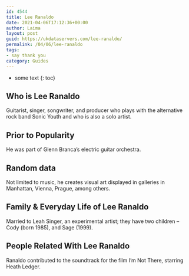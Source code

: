```yaml
---
id: 4544
title: Lee Ranaldo
date: 2021-04-06T17:12:36+00:00
author: Laima
layout: post
guid: https://ukdataservers.com/lee-ranaldo/
permalink: /04/06/lee-ranaldo
tags:
- say thank you
category: Guides
---
```


* some text
{: toc}


## Who is Lee Ranaldo
                  
                  
                  
Guitarist, singer, songwriter, and producer who plays with the alternative rock band Sonic Youth and who is also a solo artist.
                  
              
            
              
            
                
                
                
## Prior to Popularity
                  
                  
                  
He was part of Glenn Branca&#8217;s electric guitar orchestra.
                  
              
            
              
            
                
                
                
## Random data
                  
                  
                  
Not limited to music, he creates visual art displayed in galleries in Manhattan, Vienna, Prague, among others.
                  
              
            
              
            
                
                
                
## Family & Everyday Life of Lee Ranaldo
                  
                  
                  
Married to Leah Singer, an experimental artist; they have two children &#8211; Cody (born 1985), and Sage (1999).
                  
              
            
              
            
                
                
                
## People Related With Lee Ranaldo
                  
                  
                  
Ranaldo contributed to the soundtrack for the film I&#8217;m Not There, starring Heath Ledger.
                  
              
            
              
            
                
              
            
              
              
            
            
              
            
          
          
          